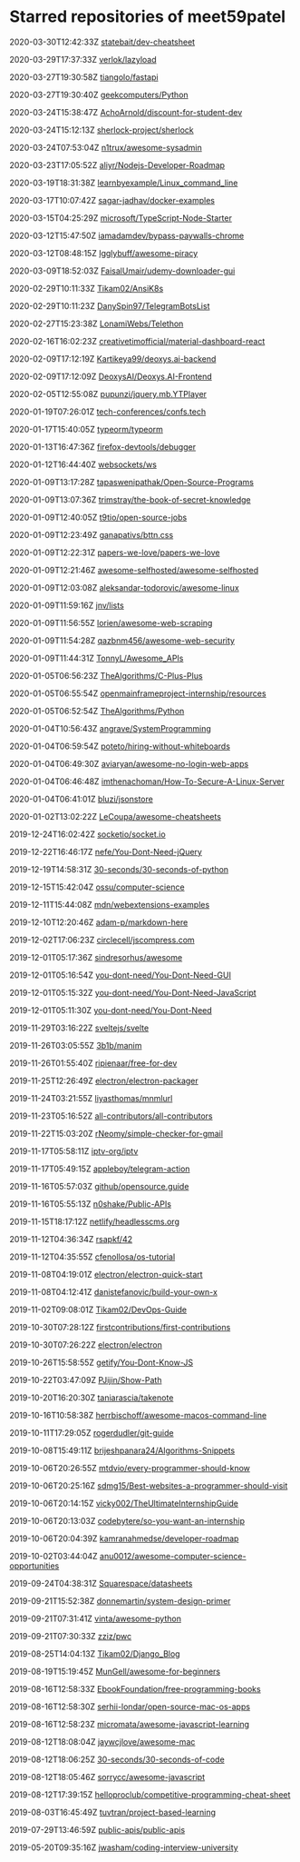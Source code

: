 # Starred repositories of meet59patel

2020-03-30T12:42:33Z	[statebait/dev-cheatsheet](https://github.com/statebait/dev-cheatsheet)

2020-03-29T17:37:33Z	[verlok/lazyload](https://github.com/verlok/lazyload)

2020-03-27T19:30:58Z	[tiangolo/fastapi](https://github.com/tiangolo/fastapi)

2020-03-27T19:30:40Z	[geekcomputers/Python](https://github.com/geekcomputers/Python)

2020-03-24T15:38:47Z	[AchoArnold/discount-for-student-dev](https://github.com/AchoArnold/discount-for-student-dev)

2020-03-24T15:12:13Z	[sherlock-project/sherlock](https://github.com/sherlock-project/sherlock)

2020-03-24T07:53:04Z	[n1trux/awesome-sysadmin](https://github.com/n1trux/awesome-sysadmin)

2020-03-23T17:05:52Z	[aliyr/Nodejs-Developer-Roadmap](https://github.com/aliyr/Nodejs-Developer-Roadmap)

2020-03-19T18:31:38Z	[learnbyexample/Linux_command_line](https://github.com/learnbyexample/Linux_command_line)

2020-03-17T10:07:42Z	[sagar-jadhav/docker-examples](https://github.com/sagar-jadhav/docker-examples)

2020-03-15T04:25:29Z	[microsoft/TypeScript-Node-Starter](https://github.com/microsoft/TypeScript-Node-Starter)

2020-03-12T15:47:50Z	[iamadamdev/bypass-paywalls-chrome](https://github.com/iamadamdev/bypass-paywalls-chrome)

2020-03-12T08:48:15Z	[Igglybuff/awesome-piracy](https://github.com/Igglybuff/awesome-piracy)

2020-03-09T18:52:03Z	[FaisalUmair/udemy-downloader-gui](https://github.com/FaisalUmair/udemy-downloader-gui)

2020-02-29T10:11:33Z	[Tikam02/AnsiK8s](https://github.com/Tikam02/AnsiK8s)

2020-02-29T10:11:23Z	[DanySpin97/TelegramBotsList](https://github.com/DanySpin97/TelegramBotsList)

2020-02-27T15:23:38Z	[LonamiWebs/Telethon](https://github.com/LonamiWebs/Telethon)

2020-02-16T16:02:23Z	[creativetimofficial/material-dashboard-react](https://github.com/creativetimofficial/material-dashboard-react)

2020-02-09T17:12:19Z	[Kartikeya99/deoxys.ai-backend](https://github.com/Kartikeya99/deoxys.ai-backend)

2020-02-09T17:12:09Z	[DeoxysAI/Deoxys.AI-Frontend](https://github.com/DeoxysAI/Deoxys.AI-Frontend)

2020-02-05T12:55:08Z	[pupunzi/jquery.mb.YTPlayer](https://github.com/pupunzi/jquery.mb.YTPlayer)

2020-01-19T07:26:01Z	[tech-conferences/confs.tech](https://github.com/tech-conferences/confs.tech)

2020-01-17T15:40:05Z	[typeorm/typeorm](https://github.com/typeorm/typeorm)

2020-01-13T16:47:36Z	[firefox-devtools/debugger](https://github.com/firefox-devtools/debugger)

2020-01-12T16:44:40Z	[websockets/ws](https://github.com/websockets/ws)

2020-01-09T13:17:28Z	[tapaswenipathak/Open-Source-Programs](https://github.com/tapaswenipathak/Open-Source-Programs)

2020-01-09T13:07:36Z	[trimstray/the-book-of-secret-knowledge](https://github.com/trimstray/the-book-of-secret-knowledge)

2020-01-09T12:40:05Z	[t9tio/open-source-jobs](https://github.com/t9tio/open-source-jobs)

2020-01-09T12:23:49Z	[ganapativs/bttn.css](https://github.com/ganapativs/bttn.css)

2020-01-09T12:22:31Z	[papers-we-love/papers-we-love](https://github.com/papers-we-love/papers-we-love)

2020-01-09T12:21:46Z	[awesome-selfhosted/awesome-selfhosted](https://github.com/awesome-selfhosted/awesome-selfhosted)

2020-01-09T12:03:08Z	[aleksandar-todorovic/awesome-linux](https://github.com/aleksandar-todorovic/awesome-linux)

2020-01-09T11:59:16Z	[jnv/lists](https://github.com/jnv/lists)

2020-01-09T11:56:55Z	[lorien/awesome-web-scraping](https://github.com/lorien/awesome-web-scraping)

2020-01-09T11:54:28Z	[qazbnm456/awesome-web-security](https://github.com/qazbnm456/awesome-web-security)

2020-01-09T11:44:31Z	[TonnyL/Awesome_APIs](https://github.com/TonnyL/Awesome_APIs)

2020-01-05T06:56:23Z	[TheAlgorithms/C-Plus-Plus](https://github.com/TheAlgorithms/C-Plus-Plus)

2020-01-05T06:55:54Z	[openmainframeproject-internship/resources](https://github.com/openmainframeproject-internship/resources)

2020-01-05T06:52:54Z	[TheAlgorithms/Python](https://github.com/TheAlgorithms/Python)

2020-01-04T10:56:43Z	[angrave/SystemProgramming](https://github.com/angrave/SystemProgramming)

2020-01-04T06:59:54Z	[poteto/hiring-without-whiteboards](https://github.com/poteto/hiring-without-whiteboards)

2020-01-04T06:49:30Z	[aviaryan/awesome-no-login-web-apps](https://github.com/aviaryan/awesome-no-login-web-apps)

2020-01-04T06:46:48Z	[imthenachoman/How-To-Secure-A-Linux-Server](https://github.com/imthenachoman/How-To-Secure-A-Linux-Server)

2020-01-04T06:41:01Z	[bluzi/jsonstore](https://github.com/bluzi/jsonstore)

2020-01-02T13:02:22Z	[LeCoupa/awesome-cheatsheets](https://github.com/LeCoupa/awesome-cheatsheets)

2019-12-24T16:02:42Z	[socketio/socket.io](https://github.com/socketio/socket.io)

2019-12-22T16:46:17Z	[nefe/You-Dont-Need-jQuery](https://github.com/nefe/You-Dont-Need-jQuery)

2019-12-19T14:58:31Z	[30-seconds/30-seconds-of-python](https://github.com/30-seconds/30-seconds-of-python)

2019-12-15T15:42:04Z	[ossu/computer-science](https://github.com/ossu/computer-science)

2019-12-11T15:44:08Z	[mdn/webextensions-examples](https://github.com/mdn/webextensions-examples)

2019-12-10T12:20:46Z	[adam-p/markdown-here](https://github.com/adam-p/markdown-here)

2019-12-02T17:06:23Z	[circlecell/jscompress.com](https://github.com/circlecell/jscompress.com)

2019-12-01T05:17:36Z	[sindresorhus/awesome](https://github.com/sindresorhus/awesome)

2019-12-01T05:16:54Z	[you-dont-need/You-Dont-Need-GUI](https://github.com/you-dont-need/You-Dont-Need-GUI)

2019-12-01T05:15:32Z	[you-dont-need/You-Dont-Need-JavaScript](https://github.com/you-dont-need/You-Dont-Need-JavaScript)

2019-12-01T05:11:30Z	[you-dont-need/You-Dont-Need](https://github.com/you-dont-need/You-Dont-Need)

2019-11-29T03:16:22Z	[sveltejs/svelte](https://github.com/sveltejs/svelte)

2019-11-26T03:05:55Z	[3b1b/manim](https://github.com/3b1b/manim)

2019-11-26T01:55:40Z	[ripienaar/free-for-dev](https://github.com/ripienaar/free-for-dev)

2019-11-25T12:26:49Z	[electron/electron-packager](https://github.com/electron/electron-packager)

2019-11-24T03:21:55Z	[liyasthomas/mnmlurl](https://github.com/liyasthomas/mnmlurl)

2019-11-23T05:16:52Z	[all-contributors/all-contributors](https://github.com/all-contributors/all-contributors)

2019-11-22T15:03:20Z	[rNeomy/simple-checker-for-gmail](https://github.com/rNeomy/simple-checker-for-gmail)

2019-11-17T05:58:11Z	[iptv-org/iptv](https://github.com/iptv-org/iptv)

2019-11-17T05:49:15Z	[appleboy/telegram-action](https://github.com/appleboy/telegram-action)

2019-11-16T05:57:03Z	[github/opensource.guide](https://github.com/github/opensource.guide)

2019-11-16T05:55:13Z	[n0shake/Public-APIs](https://github.com/n0shake/Public-APIs)

2019-11-15T18:17:12Z	[netlify/headlesscms.org](https://github.com/netlify/headlesscms.org)

2019-11-12T04:36:34Z	[rsapkf/42](https://github.com/rsapkf/42)

2019-11-12T04:35:55Z	[cfenollosa/os-tutorial](https://github.com/cfenollosa/os-tutorial)

2019-11-08T04:19:01Z	[electron/electron-quick-start](https://github.com/electron/electron-quick-start)

2019-11-08T04:12:41Z	[danistefanovic/build-your-own-x](https://github.com/danistefanovic/build-your-own-x)

2019-11-02T09:08:01Z	[Tikam02/DevOps-Guide](https://github.com/Tikam02/DevOps-Guide)

2019-10-30T07:28:12Z	[firstcontributions/first-contributions](https://github.com/firstcontributions/first-contributions)

2019-10-30T07:26:22Z	[electron/electron](https://github.com/electron/electron)

2019-10-26T15:58:55Z	[getify/You-Dont-Know-JS](https://github.com/getify/You-Dont-Know-JS)

2019-10-22T03:47:09Z	[PJijin/Show-Path](https://github.com/PJijin/Show-Path)

2019-10-20T16:20:30Z	[taniarascia/takenote](https://github.com/taniarascia/takenote)

2019-10-16T10:58:38Z	[herrbischoff/awesome-macos-command-line](https://github.com/herrbischoff/awesome-macos-command-line)

2019-10-11T17:29:05Z	[rogerdudler/git-guide](https://github.com/rogerdudler/git-guide)

2019-10-08T15:49:11Z	[brijeshpanara24/Algorithms-Snippets](https://github.com/brijeshpanara24/Algorithms-Snippets)

2019-10-06T20:26:55Z	[mtdvio/every-programmer-should-know](https://github.com/mtdvio/every-programmer-should-know)

2019-10-06T20:25:16Z	[sdmg15/Best-websites-a-programmer-should-visit](https://github.com/sdmg15/Best-websites-a-programmer-should-visit)

2019-10-06T20:14:15Z	[vicky002/TheUltimateInternshipGuide](https://github.com/vicky002/TheUltimateInternshipGuide)

2019-10-06T20:13:03Z	[codebytere/so-you-want-an-internship](https://github.com/codebytere/so-you-want-an-internship)

2019-10-06T20:04:39Z	[kamranahmedse/developer-roadmap](https://github.com/kamranahmedse/developer-roadmap)

2019-10-02T03:44:04Z	[anu0012/awesome-computer-science-opportunities](https://github.com/anu0012/awesome-computer-science-opportunities)

2019-09-24T04:38:31Z	[Squarespace/datasheets](https://github.com/Squarespace/datasheets)

2019-09-21T15:52:38Z	[donnemartin/system-design-primer](https://github.com/donnemartin/system-design-primer)

2019-09-21T07:31:41Z	[vinta/awesome-python](https://github.com/vinta/awesome-python)

2019-09-21T07:30:33Z	[zziz/pwc](https://github.com/zziz/pwc)

2019-08-25T14:04:13Z	[Tikam02/Django_Blog](https://github.com/Tikam02/Django_Blog)

2019-08-19T15:19:45Z	[MunGell/awesome-for-beginners](https://github.com/MunGell/awesome-for-beginners)

2019-08-16T12:58:33Z	[EbookFoundation/free-programming-books](https://github.com/EbookFoundation/free-programming-books)

2019-08-16T12:58:30Z	[serhii-londar/open-source-mac-os-apps](https://github.com/serhii-londar/open-source-mac-os-apps)

2019-08-16T12:58:23Z	[micromata/awesome-javascript-learning](https://github.com/micromata/awesome-javascript-learning)

2019-08-12T18:08:04Z	[jaywcjlove/awesome-mac](https://github.com/jaywcjlove/awesome-mac)

2019-08-12T18:06:25Z	[30-seconds/30-seconds-of-code](https://github.com/30-seconds/30-seconds-of-code)

2019-08-12T18:05:46Z	[sorrycc/awesome-javascript](https://github.com/sorrycc/awesome-javascript)

2019-08-12T17:39:15Z	[helloproclub/competitive-programming-cheat-sheet](https://github.com/helloproclub/competitive-programming-cheat-sheet)

2019-08-03T16:45:49Z	[tuvtran/project-based-learning](https://github.com/tuvtran/project-based-learning)

2019-07-29T13:46:59Z	[public-apis/public-apis](https://github.com/public-apis/public-apis)

2019-05-20T09:35:16Z	[jwasham/coding-interview-university](https://github.com/jwasham/coding-interview-university)